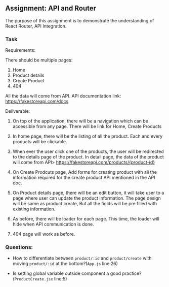 ## Assignment: API and Router

The purpose of this assignment is to demonstrate the understanding of React Router, API Integration.

### Task

Requirements:

There should be multiple pages:

1. Home
2. Product details
3. Create Product
4. 404

All the data will come from API. API documentation link: https://fakestoreapi.com/docs

Deliverable:

1. On top of the application, there will be a navigation which can be accessible from any page. There will be link for Home, Create Products

2. In home page, there will be the listing of all the product. Each and every products will be clickable.

3. When ever the user click one of the products, the user will be redirected to the details page of the product. In detail page, the data of the product will come from API> https://fakestoreapi.com/products/{product-id}

4. On Create Prodcuts page, Add forms for creating product with all the information required for the create product API mentioned in the API doc.

5. On Product details page, there will be an edit button, it will take user to a page where user can update the product information. The page design will be same as product create, But all the fields will be pre filled with existing information.

6. As before, there will be loader for each page. This time, the loader will hide when API communication is done.

7. 404 page will work as before.

### Questions:

- How to differentiate between `product/:id` and `product/create` with moving `product/:id` at the bottom?(`App.js` line:26)

- Is setting global variable outside component a good practice? (`ProductCreate.jsx` line:5)
